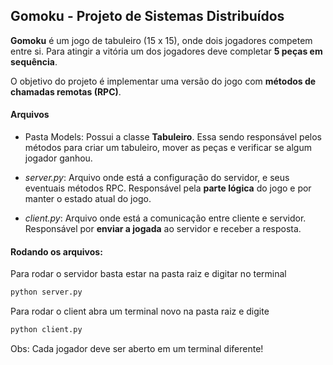 ## Gomoku - Projeto de Sistemas Distribuídos

**Gomoku** é um jogo de tabuleiro (15 x 15), onde dois jogadores competem entre si. Para atingir a vitória um dos jogadores deve completar **5 peças em sequência**.

O objetivo do projeto é implementar uma versão do jogo com **métodos de chamadas remotas (RPC)**.

#### Arquivos
- Pasta Models: Possui a classe **Tabuleiro**. Essa sendo responsável pelos métodos para criar um tabuleiro, mover as peças e verificar se algum jogador ganhou.

- _server.py_: Arquivo onde está a configuração do servidor, e seus eventuais métodos RPC. Responsável pela **parte lógica** do jogo e por manter o estado atual do jogo.

- _client.py_: Arquivo onde está a comunicação entre cliente e servidor. Responsável por **enviar a jogada** ao servidor e receber a resposta.

#### Rodando os arquivos:
Para rodar o servidor basta estar na pasta raiz e digitar no terminal
``` bash
python server.py 
```
Para rodar o client abra um terminal novo na pasta raiz e digite
```bash
python client.py
```
Obs: Cada jogador deve ser aberto em um terminal diferente!

